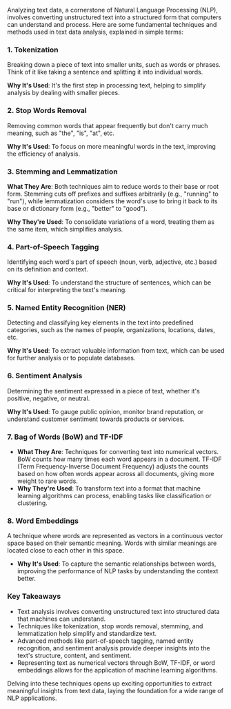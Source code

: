Analyzing text data, a cornerstone of Natural Language Processing (NLP), involves converting unstructured text into a structured form that computers can understand and process. Here are some fundamental techniques and methods used in text data analysis, explained in simple terms:

### 1. **Tokenization**

Breaking down a piece of text into smaller units, such as words or phrases. Think of it like taking a sentence and splitting it into individual words.

**Why It's Used**: It's the first step in processing text, helping to simplify analysis by dealing with smaller pieces.

### 2. **Stop Words Removal**

Removing common words that appear frequently but don't carry much meaning, such as "the", "is", "at", etc.

**Why It's Used**: To focus on more meaningful words in the text, improving the efficiency of analysis.

### 3. **Stemming and Lemmatization**

**What They Are**: Both techniques aim to reduce words to their base or root form. Stemming cuts off prefixes and suffixes arbitrarily (e.g., "running" to "run"), while lemmatization considers the word's use to bring it back to its base or dictionary form (e.g., "better" to "good").

**Why They're Used**: To consolidate variations of a word, treating them as the same item, which simplifies analysis.

### 4. **Part-of-Speech Tagging**

Identifying each word's part of speech (noun, verb, adjective, etc.) based on its definition and context.

**Why It's Used**: To understand the structure of sentences, which can be critical for interpreting the text's meaning.

### 5. **Named Entity Recognition (NER)**

Detecting and classifying key elements in the text into predefined categories, such as the names of people, organizations, locations, dates, etc.

**Why It's Used**: To extract valuable information from text, which can be used for further analysis or to populate databases.

### 6. **Sentiment Analysis**

Determining the sentiment expressed in a piece of text, whether it's positive, negative, or neutral.

**Why It's Used**: To gauge public opinion, monitor brand reputation, or understand customer sentiment towards products or services.

### 7. **Bag of Words (BoW) and TF-IDF**

- **What They Are**: Techniques for converting text into numerical vectors. BoW counts how many times each word appears in a document. TF-IDF (Term Frequency-Inverse Document Frequency) adjusts the counts based on how often words appear across all documents, giving more weight to rare words.
- **Why They're Used**: To transform text into a format that machine learning algorithms can process, enabling tasks like classification or clustering.

### 8. **Word Embeddings**

A technique where words are represented as vectors in a continuous vector space based on their semantic meaning. Words with similar meanings are located close to each other in this space.

- **Why It's Used**: To capture the semantic relationships between words, improving the performance of NLP tasks by understanding the context better.

### Key Takeaways

- Text analysis involves converting unstructured text into structured data that machines can understand.
- Techniques like tokenization, stop words removal, stemming, and lemmatization help simplify and standardize text.
- Advanced methods like part-of-speech tagging, named entity recognition, and sentiment analysis provide deeper insights into the text's structure, content, and sentiment.
- Representing text as numerical vectors through BoW, TF-IDF, or word embeddings allows for the application of machine learning algorithms.

Delving into these techniques opens up exciting opportunities to extract meaningful insights from text data, laying the foundation for a wide range of NLP applications.
